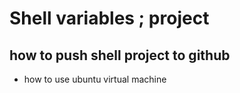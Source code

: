 # Shell variables ; project
## how to push shell project to github

* how to use ubuntu virtual machine
